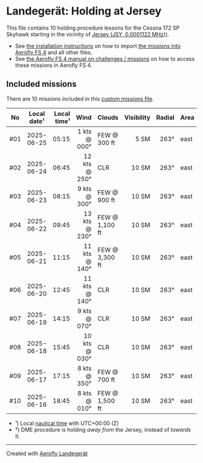 # Landegerät: Holding at Jersey

This file contains 10 holding procedure lessons for the Cessna 172 SP Skyhawk starting in the vicinity of [Jersey (JSY, 0.0001122 MHz))](https://skyvector.com/?ll=49.2211%2C-2.04615&chart=301&zoom=2).

- See [the installation instructions](https://fboes.github.io/aerofly-missions/docs/generic-installation.html) on how to import [the missions into Aerofly FS 4](missions/custom_missions_user.tmc) and all other files.
- See [the Aerofly FS 4 manual on challenges / missions](https://www.aerofly.com/tutorials/missions/) on how to access these missions in Aerofly FS 4.

## Included missions

There are 10 missions included in this [custom missions file](missions/custom_missions_user.tmc).

| No  | Local date¹ | Local time¹ |          Wind | Clouds         | Visibility | Radial | Area | DME | Turn | Altitude |
| :-: | ----------- | ----------: | ------------: | -------------- | ---------: | -----: | ---- | --: | :--: | -------: |
| #01 | 2025-06-25  |       05:15 |  1 kts @ 000° | FEW @ 300 ft   |       5 SM |   263° | east |   — |  L   | 2,000 ft |
| #02 | 2025-06-24  |       06:45 | 12 kts @ 250° | CLR            |      10 SM |   263° | east |   — |  L   | 2,000 ft |
| #03 | 2025-06-23  |       08:15 |  9 kts @ 300° | FEW @ 900 ft   |      10 SM |   263° | east |   — |  L   | 2,000 ft |
| #04 | 2025-06-22  |       09:45 | 13 kts @ 230° | FEW @ 1,100 ft |      10 SM |   263° | east |   — |  L   | 2,000 ft |
| #05 | 2025-06-21  |       11:15 | 11 kts @ 140° | FEW @ 3,300 ft |      10 SM |   263° | east |   — |  L   | 2,000 ft |
| #06 | 2025-06-20  |       12:45 | 11 kts @ 140° | CLR            |      10 SM |   263° | east |   — |  L   | 2,000 ft |
| #07 | 2025-06-19  |       14:15 |  9 kts @ 070° | CLR            |      10 SM |   263° | east |   — |  L   | 2,000 ft |
| #08 | 2025-06-18  |       15:45 | 10 kts @ 030° | CLR            |      10 SM |   263° | east |   — |  L   | 2,000 ft |
| #09 | 2025-06-17  |       17:15 |  8 kts @ 350° | FEW @ 700 ft   |      10 SM |   263° | east |   — |  L   | 2,000 ft |
| #10 | 2025-06-16  |       18:45 |  8 kts @ 010° | FEW @ 1,500 ft |      10 SM |   263° | east |   — |  L   | 2,000 ft |

- ¹) Local [nautical time](https://en.wikipedia.org/wiki/Nautical_time) with UTC+00:00 (Z)
- ²) DME procedure is holding _away from_ the Jersey, instead of _towards_ it.

---

Created with [Aerofly Landegerät](https://github.com/fboes/aerofly-patterns)

